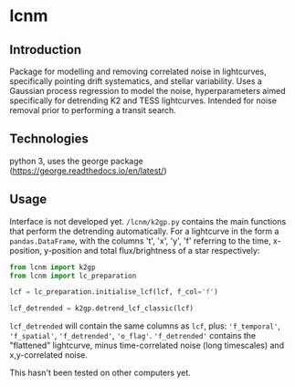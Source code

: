 # lcnm

## Introduction

Package for modelling and removing correlated noise in lightcurves, specifically pointing drift systematics, and stellar variability. Uses a Gaussian process regression to model the noise, hyperparameters aimed specifically for detrending K2 and TESS lightcurves. Intended for noise removal prior to performing a transit search.

## Technologies

python 3, uses the george package (https://george.readthedocs.io/en/latest/)

## Usage

Interface is not developed yet. `/lcnm/k2gp.py` contains the main functions that perform the detrending automatically. For a lightcurve in the form a `pandas.DataFrame`, with the columns 't', 'x', 'y', 'f' referring to the time, x-position, y-position and total flux/brightness of a star respectively:

```python
from lcnm import k2gp
from lcnm import lc_preparation

lcf = lc_preparation.initialise_lcf(lcf, f_col='f')

lcf_detrended = k2gp.detrend_lcf_classic(lcf)
```

`lcf_detrended` will contain the same columns as `lcf`, plus: `'f_temporal'`, `'f_spatial'`, `'f_detrended'`, `'o_flag'`. `'f_detrended'` contains the "flattened" lightcurve, minus time-correlated noise (long timescales) and x,y-correlated noise.

This hasn't been tested on other computers yet.
